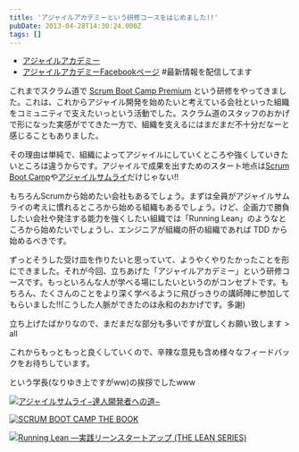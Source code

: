 ```yaml
---
title: 'アジャイルアカデミーという研修コースをはじめました!!'
pubDate: 2013-04-28T14:30:24.000Z
tags: []
---
```


- [アジャイルアカデミー](http://event.shoeisha.jp/aa)
- [アジャイルアカデミーFacebookページ](https://www.facebook.com/AgileAcademy.jp) #最新情報を配信してます

これまでスクラム道で [Scrum Boot Camp Premium](http://enterprisezine.jp/pma/special/01) という研修をやってきました。これは、これからアジャイル開発を始めたいと考えている会社といった組織をコミュニティで支えたいっという活動でした。スクラム道のスタッフのおかげで形になった実感がでてきた一方で、組織を支えるにはまだまだ不十分だなーと感じることもありました。

その理由は単純で、組織によってアジャイルにしていくところや強くしていきたいところは違うからです。アジャイルで成果を出すためのスタート地点は[Scrum Boot Camp](http://www.amazon.co.jp/gp/product/4798129712/ref=as_li_ss_tl?ie=UTF8&camp=247&creative=7399&creativeASIN=4798129712&linkCode=as2&tag=nawoto07-22)や[アジャイルサムライ](http://www.amazon.co.jp/gp/product/4274068560/ref=as_li_ss_tl?ie=UTF8&camp=247&creative=7399&creativeASIN=4274068560&linkCode=as2&tag=nawoto07-22)だけじゃない!!

もちろんScrumから始めたい会社もあるでしょう。まずは全員がアジャイルサムライの考えに慣れるところから始める組織もあるでしょう。けど、企画力で勝負したい会社や発注する能力を強くしたい組織では「Running Lean」のようなところから始めたいでしょうし、エンジニアが組織の肝の組織であれば TDD から始めるべきです。

ずっとそうした受け皿を作りたいと思っていて、ようやくやりたかったことを形にできました。それが今回、立ちあげた「アジャイルアカデミー」という研修コースです。もっといろんな人が学べる場にしたいというのがコンセプトです。もちろん、たくさんのことをより深く学べるように飛びっきりの講師陣に参加してもらいました!!(こうした人脈ができたのは永和のおかげです。多謝)

立ち上げたばかりなので、まだまだな部分も多いですが宜しくお願い致します > all

これからもっともっと良くしていくので、辛辣な意見も含め様々なフィードバックをお待ちしています。

という学長(なりゆき上ですがww)の挨拶でしたwww

[![アジャイルサムライ−達人開発者への道−](https://images-fe.ssl-images-amazon.com/images/I/51flKufOVUL._SL160_.jpg)](http://d.hatena.ne.jp/asin/4274068560/nawoto07-22)

[![SCRUM BOOT CAMP THE BOOK](https://images-fe.ssl-images-amazon.com/images/I/51q3GMM3rjL._SL160_.jpg)](http://d.hatena.ne.jp/asin/4798129712/nawoto07-22)

[![Running Lean ―実践リーンスタートアップ (THE LEAN SERIES)](https://images-fe.ssl-images-amazon.com/images/I/41n0JPz%2BDrL._SL160_.jpg)](http://d.hatena.ne.jp/asin/4873115914/nawoto07-22)
